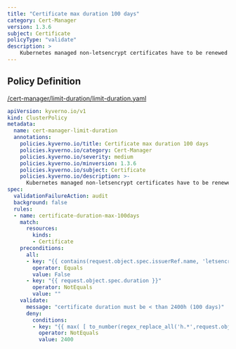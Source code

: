 ```yaml
---
title: "Certificate max duration 100 days"
category: Cert-Manager
version: 1.3.6
subject: Certificate
policyType: "validate"
description: >
    Kubernetes managed non-letsencrypt certificates have to be renewed in every 100 days.
---
```


## Policy Definition
<a href="https://github.com/JimBugwadia/kyverno-policies/raw/fix_annotations//cert-manager/limit-duration/limit-duration.yaml" target="-blank">/cert-manager/limit-duration/limit-duration.yaml</a>

```yaml
apiVersion: kyverno.io/v1
kind: ClusterPolicy
metadata:
  name: cert-manager-limit-duration
  annotations:
    policies.kyverno.io/title: Certificate max duration 100 days
    policies.kyverno.io/category: Cert-Manager
    policies.kyverno.io/severity: medium
    policies.kyverno.io/minversion: 1.3.6
    policies.kyverno.io/subject: Certificate
    policies.kyverno.io/description: >-
      Kubernetes managed non-letsencrypt certificates have to be renewed in every 100 days.
spec:
  validationFailureAction: audit
  background: false
  rules:
  - name: certificate-duration-max-100days 
    match:
      resources:
        kinds:
        - Certificate
    preconditions:
      all:
      - key: "{{ contains(request.object.spec.issuerRef.name, 'letsencrypt') }}"
        operator: Equals
        value: False
      - key: "{{ request.object.spec.duration }}"
        operator: NotEquals
        value: ""
    validate:
      message: "certificate duration must be < than 2400h (100 days)"
      deny:
        conditions:
        - key: "{{ max( [ to_number(regex_replace_all('h.*',request.object.spec.duration,'')), to_number('2400') ] ) }}"
          operator: NotEquals
          value: 2400

```
